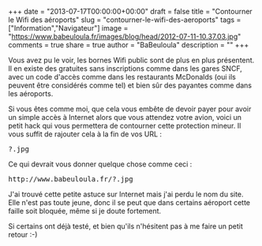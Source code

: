 +++
date = "2013-07-17T00:00:00+00:00"
draft = false
title = "Contourner le Wifi des aéroports"
slug = "contourner-le-wifi-des-aeroports"
tags = ["Information","Navigateur"]
image = "https://www.babeuloula.fr/images/blog/head/2012-07-11-10.37.03.jpg"
comments = true
share = true
author = "BaBeuloula"
description = ""
+++

<p>Vous avez pu le voir, les bornes Wifi public sont de plus en plus pr&eacute;sentent. Il en existe des gratuites sans inscriptions&nbsp;comme dans les gares SNCF, avec un code d&#39;acc&egrave;s comme&nbsp;dans les restaurants&nbsp;McDonalds (oui&nbsp;ils peuvent &ecirc;tre consid&eacute;r&eacute;s comme tel) et bien s&ucirc;r des payantes comme dans les a&eacute;roports.</p>
<!--more-->

<p>Si vous &ecirc;tes comme moi, que cela vous emb&ecirc;te de devoir payer pour avoir un simple acc&egrave;s &agrave; Internet alors que vous attendez votre avion, voici un petit hack qui vous permettera de contourner cette protection mineur. Il vous suffit de rajouter cela &agrave; la fin de vos URL :</p>

<pre class="brush: xhtml; toolbar: false; first-line: 1; class-name: 'my_personnal_code' ">
?.jpg</pre>

<p>Ce qui devrait vous donner quelque chose comme ceci :</p>

<pre class="brush: xhtml; toolbar: false; first-line: 1; class-name: 'my_personnal_code' ">
http://www.babeuloula.fr/?.jpg</pre>

<p>J&#39;ai trouv&eacute; cette petite astuce sur Internet mais j&#39;ai perdu le nom du site. Elle n&#39;est pas toute jeune, donc il se peut que dans certains a&eacute;roport cette faille soit bloqu&eacute;e, m&ecirc;me si je doute fortement.</p>

<p>Si certains ont d&eacute;j&agrave; test&eacute;, et bien qu&#39;ils n&#39;h&eacute;sitent pas &agrave; me faire un petit retour :-)</p>
